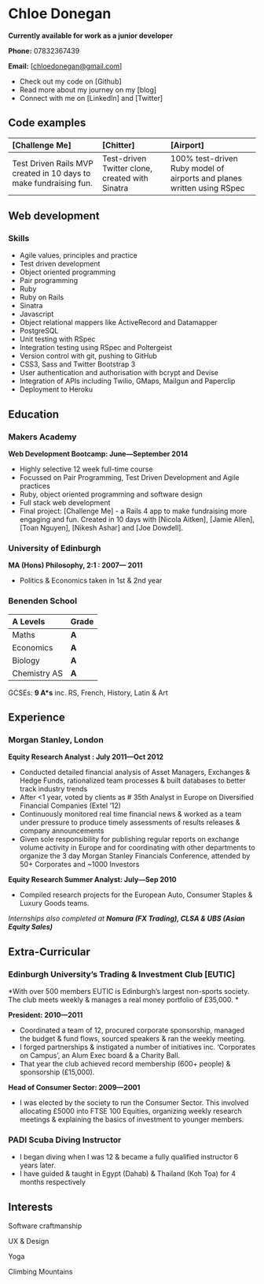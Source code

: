 Chloe Donegan
==============

**Currently available for work as a junior developer**

**Phone:** 07832367439

**Email:** [chloedonegan@gmail.com]

- Check out my code on [Github]
- Read more about my journey on my [blog]
- Connect with me on [LinkedIn] and [Twitter]

Code examples
-------------

| [Challenge Me] | [Chitter] | [Airport] |
|:--------------- |:-------- |:--------- |
| Test Driven Rails MVP created in 10 days to make fundraising fun. | Test-driven Twitter clone, created with Sinatra | 100% test-driven Ruby model of airports and planes written using RSpec |


Web development
---------------

### Skills

  - Agile values, principles and practice
  - Test­ driven development
  - Object­ oriented programming
  - Pair programming
  - Ruby
  - Ruby on Rails
  - Sinatra
  - Javascript
  - Object relational mappers like ActiveRecord and Datamapper
  - PostgreSQL
  - Unit testing with RSpec
  - Integration testing using RSpec and Poltergeist
  - Version control with git, pushing to GitHub
  - CSS3, Sass and Twitter Bootstrap 3
  - User authentication and authorisation with bcrypt and Devise
  - Integration of APIs including Twilio, GMaps, Mailgun and Paperclip
  - Deployment to Heroku

Education
----------

### Makers Academy
**Web Development Bootcamp: June&mdash;September 2014**

- Highly selective 12 week full-time course
- Focussed on Pair Programming, Test Driven Development and Agile practices
- Ruby, object oriented programming and software design
- Full stack web development
- Final project: [Challenge Me] - a Rails 4 app to make fundraising more engaging and fun. Created in 10 days with [Nicola Aitken], [Jamie Allen], [Toan Nguyen], [Nikesh Ashar] and [Joe Dowdell].


### University of Edinburgh
**MA (Hons) Philosophy, 2:1 : 2007&mdash; 2011**
- Politics & Economics taken in 1st & 2nd year

### Benenden School
| **A Levels** | **Grade**|
|:------------ |:-------- |
| Maths        | **A** |
| Economics    | **A** |
| Biology      | **A** |
| Chemistry AS | **A** |

GCSEs: **9 A*s** inc. RS, French, History, Latin & Art

Experience
----------



### Morgan Stanley, London

**Equity Research Analyst : July 2011&mdash;Oct 2012**
- Conducted detailed financial analysis of Asset Managers, Exchanges & Hedge Funds, rationalized team processes & built databases to better track industry trends
- After <1 year, voted by clients as # 35th Analyst in Europe on Diversified Financial Companies (Extel ’12)
- Continuously monitored real time financial news & worked as a team under pressure to produce timely assessments of results releases & company announcements
- Given sole responsibility for publishing regular reports on exchange volume activity in Europe and for coordinating with other departments to organize the 3 day Morgan Stanley Financials Conference, attended by 50+ Corporates and ~1000 Investors

**Equity Research Summer Analyst: July&mdash;Sep 2010**
- Compiled research projects for the European Auto, Consumer Staples & Luxury Goods teams.

_Internships also completed at **Nomura (FX Trading), CLSA & UBS (Asian Equity Sales)**_

Extra-Curricular
----------

### Edinburgh University’s Trading & Investment Club [EUTIC]

*With over 500 members EUTIC is Edinburgh’s largest non-sports society.
The club meets weekly & manages a real money portfolio of £35,000.
*

**President: 2010&mdash;2011**
- Coordinated a team of 12, procured corporate sponsorship, managed the budget & fund flows, sourced speakers & ran the weekly meeting.
- I forged partnerships & instigated a number of initiatives inc. ‘Corporates on Campus’, an Alum Exec board & a Charity Ball.
- That year the club achieved record membership (600+ people) & sponsorship (£15,000).

**Head of Consumer Sector: 2009&mdash;2001**
- I was elected by the society to run the Consumer Sector. This involved allocating £5000 into FTSE 100 Equities, organizing weekly research meetings & explaining the basics of investment to younger members.

### PADI Scuba Diving Instructor
- I began diving when I was 12  & became a fully qualified instructor 6 years later.
- I have guided & taught in Egypt (Dahab) & Thailand (Koh Toa) for 4 months respectively

Interests
---------

Software craftmanship

UX & Design

Yoga

Climbing Mountains


